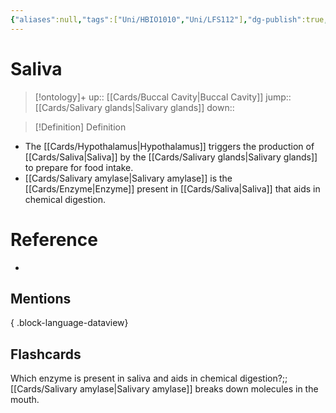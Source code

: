 ```yaml
---
{"aliases":null,"tags":["Uni/HBIO1010","Uni/LFS112"],"dg-publish":true,"permalink":"/cards/saliva/","dgPassFrontmatter":true}
---
```


# Saliva

> [!ontology]+
> up:: [[Cards/Buccal Cavity\|Buccal Cavity]]
> jump:: [[Cards/Salivary glands\|Salivary glands]]
> down:: 

> [!Definition] Definition

- The [[Cards/Hypothalamus\|Hypothalamus]] triggers the production of [[Cards/Saliva\|Saliva]] by the [[Cards/Salivary glands\|Salivary glands]] to prepare for food intake.
- [[Cards/Salivary amylase\|Salivary amylase]] is the [[Cards/Enzyme\|Enzyme]] present in [[Cards/Saliva\|Saliva]] that aids in chemical digestion.

# Reference

- 

## Mentions


{ .block-language-dataview}

## Flashcards

Which enzyme is present in saliva and aids in chemical digestion?;; [[Cards/Salivary amylase\|Salivary amylase]] breaks down molecules in the mouth.
<!--SR:!2023-08-17,1,230-->